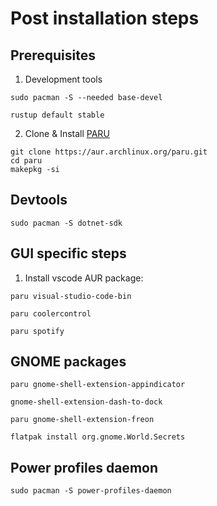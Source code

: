 # Post installation steps

## Prerequisites

1. Development tools

```console
sudo pacman -S --needed base-devel
```

```console
rustup default stable
```

2. Clone & Install [PARU](https://github.com/Morganamilo/paru)

```console
git clone https://aur.archlinux.org/paru.git
cd paru
makepkg -si
```

## Devtools

```console
sudo pacman -S dotnet-sdk
```

## GUI specific steps

1. Install vscode AUR package:

```console
paru visual-studio-code-bin
```

```console
paru coolercontrol
```

```console
paru spotify
```

## GNOME packages

```console
paru gnome-shell-extension-appindicator
```

```console
gnome-shell-extension-dash-to-dock
```

```console
paru gnome-shell-extension-freon
```

```console
flatpak install org.gnome.World.Secrets
```

## Power profiles daemon

```console
sudo pacman -S power-profiles-daemon
```
